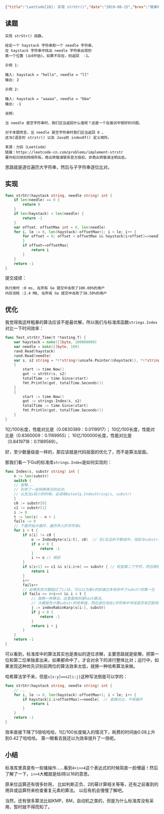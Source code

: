 ```json lw-blog-meta
{"title":"LeetCode[28]: 实现 strStr()","date":"2019-08-15","brev":"简单难度。这其实也是我们熟知的Index()函数，在strings标准库中有。看了一下标准库代码，啧啧，真会玩。","tags":["算法与数据结构"],"path":"blog/2019/190815-LeetCode-28.md"}
```



## 读题

```text
实现 strStr() 函数。

给定一个 haystack 字符串和一个 needle 字符串，
在 haystack 字符串中找出 needle 字符串出现的
第一个位置 (从0开始)。如果不存在，则返回  -1。

示例 1:

输入: haystack = "hello", needle = "ll"
输出: 2

示例 2:

输入: haystack = "aaaaa", needle = "bba"
输出: -1

说明:

当 needle 是空字符串时，我们应当返回什么值呢？这是一个在面试中很好的问题。

对于本题而言，当 needle 是空字符串时我们应当返回 0 。
这与C语言的 strstr() 以及 Java的 indexOf() 定义相符。

来源：力扣（LeetCode）
链接：https://leetcode-cn.com/problems/implement-strstr
著作权归领扣网络所有。商业转载请联系官方授权，非商业转载请注明出处。
```

思路就是逐位遍历大字符串，然后与子字符串逐位比对。

## 实现

```go
func strStr(haystack string, needle string) int {
    if len(needle) == 0 {
        return 0
    }
    if len(haystack) < len(needle) {
        return -1
    }
    var offset, offsetMax int = 0, len(needle)
    for i, le := 0, len(haystack)-offsetMax+1; i < le; i++ {
        for offset = 0; offset < offsetMax && haystack[i+offset]==needle[offset]; offset++ {
        }
        if offset==offsetMax{
            return i
        }
    }
    return -1
}
```

提交成绩：

```text
执行用时 :0 ms, 在所有 Go 提交中击败了100.00%的用户
内存消耗 :2.4 MB, 在所有 Go 提交中击败了38.50%的用户
```

## 优化

我觉得我这样粗暴的算法应该不是最优解，所以我们与标准库函数`strings.Index`对比一下时间效率：

```go
func Test_strStr_Time(t *testing.T) {
    var haystack = make([]byte, 100000000)
    var needle = make([]byte, 100)
    rand.Read(haystack)
    rand.Read(needle)
    var s, s2 string = *(*string)(unsafe.Pointer(&haystack)), *(*string)(unsafe.Pointer(&needle))
    {
        start := time.Now()
        got := strStr(s, s2)
        totalTime := time.Since(start)
        fmt.Println(got, totalTime.Seconds())
    }
    {
        start := time.Now()
        got := strings.Index(s, s2)
        totalTime := time.Since(start)
        fmt.Println(got, totalTime.Seconds())
    }
}
```

1亿/100长度，性能对比是（0.0830389：0.0119917）；
10亿/100长度，性能对比是（0.8360009：0.1169955）；
10亿/100000长度，性能对比是（0.8419718：0.1189569）。

好，至少数量级是一样的，那应该就是代码层面的优化了，而不是算法层面。

那我们看一下Go的标准库`strings.Index`是如何实现的：

```go
func Index(s, substr string) int {
    n := len(substr)
    switch {
    // 省略...
    // 列举了一些特殊情况的应对，
    // 以及当s较小的时候，会调用bytealg.IndexString(s, substr)
    }
    c0 := substr[0]
    c1 := substr[1]
    i := 0
    t := len(s) - n + 1
    fails := 0
    // 下面开始大循环，遍历传入的字符串s
    for i < t {
        if s[i] != c0 {
            o := IndexByte(s[i:t], c0)  // 在i右边的子数组中，找到与substr第一个字符相等的位置
            if o < 0 {
                return -1
            }
            i += o // 跳跃
        }
        if s[i+1] == c1 && s[i:i+n] == substr { // 检查第二个字符，然后再检查剩下的字符
            return i
        }
        i++
        fails++
        // 如果失败次数超过了i/16，可以认为是s的前端过多地命中了substr的第一位
        if fails >= 4+i>>4 && i < t {  
            // 就换一种算法，这里面用的是hash算法，
            // 大概是先计算substr的哈希值，然后逐位地在s字符串中寻找是否有匹配哈希值的段
            j := indexRabinKarp(s[i:], substr)
            if j < 0 {
                return -1
            }
            return i + j
        }
    }
    return -1
}
```

可以看到，标准库中的算法其实也是类似的逐位求解，主要思路就是偷懒，把第一位和第二位单独拿出来，如果都命中了，才会对余下的进行整体比对；运行中，如果发现这种优先识别前两位的算法效率太低，就换一种哈希算法来做。

哈希算法学不来，但是`s[x:y]==s2[i:j]`这种写法倒是可以学的：

```go
func strStr(haystack string, needle string) int {
    // ...
    for i, le := 0, len(haystack)-offsetMax+1; i < le; i++ {
        if haystack[i:i+offsetMax]==needle{  // 直接对比，不用循环
            return i
        }
    }
    return -1
}
```

效率直接下降了5倍哈哈哈，1亿/100长度输入的情况下，耗费的时间由0.08上升到0.42了哈哈哈。
第一眼看去我还以为效率提升了一倍呢。

## 小结

标准库里真是有一些骚操作……看到`4+i>>4`这个表达式的时候简直一脸懵逼！然后了解了一下，`i>>4`大概就是给i除以16的意思。

原来位运算还有很多妙用，
比如判断正负、2的幂计算相关等等，还有之前看到的用异或运算符来检查重复元素的算法。
以后有机会慢慢了解吧。

当然，还有很多算法比如KMP，BM，自动机之类的，但是为什么标准库没有采用，暂时就不得而知了。
